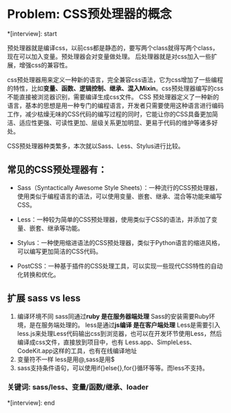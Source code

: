 # Problem: CSS预处理器的概念

*[interview]: start

预处理器就是编译css，以前css都是静态的，要写两个class就得写两个class，现在可以加入变量。预处理器会对变量做处理。
后处理器就是对css加入一些扩展，增强css的兼容性。

css预处理器用来定义一种新的语言，完全兼容css语法，它为css增加了一些编程的特性，比如**变量、函数、逻辑控制、继承、混入Mixin**。css预处理器编写的css不能直接被浏览器识别，需要编译生成css文件。
CSS 预处理器定义了一种新的语言，基本的思想是用一种专门的编程语言，开发者只需要使用这种语言进行编码工作，减少枯燥无味的CSS代码的编写过程的同时，它能让你的CSS具备更加简洁、适应性更强、可读性更加、层级关系更加明显、更易于代码的维护等诸多好处。

CSS预处理器种类繁多，本次就以Sass、Less、Stylus进行比较。
## 常见的CSS预处理器有：

- Sass（Syntactically Awesome Style Sheets）：一种流行的CSS预处理器，使用类似于编程语言的语法，可以使用变量、嵌套、继承、混合等功能来编写CSS。

- Less：一种较为简单的CSS预处理器，使用类似于CSS的语法，并添加了变量、嵌套、继承等功能。

- Stylus：一种使用缩进语法的CSS预处理器，类似于Python语言的缩进风格，可以编写更加简洁的CSS代码。

- PostCSS：一种基于插件的CSS处理工具，可以实现一些现代CSS特性的自动化转换和优化。

## 扩展 sass vs less
1. 编译环境不同
sass同通过**ruby 是在服务器端处理**
Sass的安装需要Ruby环境，是在服务端处理的。
less是通过**js编译 是在客户端处理**
Less是需要引入less.js来处理Less代码输出css到浏览器，也可以在开发环节使用Less，然后编译成css文件，直接放到项目中，也有 Less.app、SimpleLess、CodeKit.app这样的工具，也有在线编译地址
2. 变量符不一样
less是用@,sass是用$
3. sass支持条件语句，可以使用if{}else{},for{}循环等等。而less不支持。

### 关键词: sass/less、变量/函数/继承、loader
*[interview]: end
